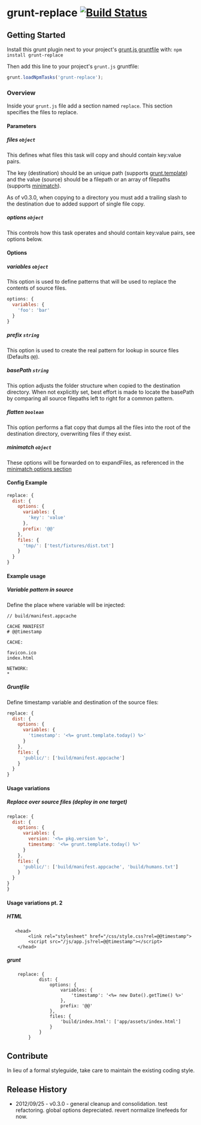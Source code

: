 # grunt-replace [![Build Status](https://secure.travis-ci.org/outaTiME/grunt-replace.png?branch=master)](http://travis-ci.org/outaTiME/grunt-replace)

## Getting Started
Install this grunt plugin next to your project's [grunt.js gruntfile][getting_started] with: `npm install grunt-replace`

Then add this line to your project's `grunt.js` gruntfile:

```javascript
grunt.loadNpmTasks('grunt-replace');
```

[grunt]: https://github.com/cowboy/grunt
[getting_started]: https://github.com/cowboy/grunt/blob/master/docs/getting_started.md

### Overview

Inside your `grunt.js` file add a section named `replace`. This section specifies the files to replace.

#### Parameters

##### files ```object```

This defines what files this task will copy and should contain key:value pairs.

The key (destination) should be an unique path (supports [grunt.template](https://github.com/cowboy/grunt/blob/master/docs/api_template.md)) and the value (source) should be a filepath or an array of filepaths (supports [minimatch](https://github.com/isaacs/minimatch)).

As of v0.3.0, when copying to a directory you must add a trailing slash to the destination due to added support of single file copy.

##### options ```object```

This controls how this task operates and should contain key:value pairs, see options below.

#### Options

##### variables ```object```

This option is used to define patterns that will be used to replace the contents of source files.

``` javascript
options: {
  variables: {
    'foo': 'bar'
  }
}
```

##### prefix ```string```

This option is used to create the real pattern for lookup in source files (Defaults `@@`).

##### basePath ```string```

This option adjusts the folder structure when copied to the destination directory. When not explicitly set, best effort is made to locate the basePath by comparing all source filepaths left to right for a common pattern.

##### flatten ```boolean```

This option performs a flat copy that dumps all the files into the root of the destination directory, overwriting files if they exist.

##### minimatch ```object```

These options will be forwarded on to expandFiles, as referenced in the [minimatch options section](https://github.com/isaacs/minimatch/#options)

#### Config Example

``` javascript
replace: {
  dist: {
    options: {
      variables: {
        'key': 'value'
      },
      prefix: '@@'
    },
    files: {
      'tmp/': ['test/fixtures/dist.txt']
    }
  }
}
```

#### Example usage

##### Variable pattern in source

Define the place where variable will be injected:

```
// build/manifest.appcache

CACHE MANIFEST
# @@timestamp

CACHE:

favicon.ico
index.html

NETWORK:
*
```

##### Gruntfile

Define timestamp variable and destination of the source files:

```javascript
replace: {
  dist: {
    options: {
      variables: {
        'timestamp': '<%= grunt.template.today() %>'
      }
    },
    files: {
      'public/': ['build/manifest.appcache']
    }
  }
}
```

#### Usage variations

##### Replace over source files (deploy in one target)

```javascript
replace: {
  dist: {
    options: {
      variables: {
        version: '<%= pkg.version %>',
        timestamp: '<%= grunt.template.today() %>'
      }
    },
    files: {
      'public/': ['build/manifest.appcache', 'build/humans.txt']
    }
  }
}
}
```

#### Usage variations pt. 2

##### HTML

```
   <head>
        <link rel="stylesheet" href="/css/style.css?rel=@@timestamp">
        <script src="/js/app.js?rel=@@timestamp"></script>
    </head>
```

##### grunt

```
    replace: {
            dist: {
                options: {
                    variables: {
                        'timestamp': '<%= new Date().getTime() %>'
                    },
                    prefix: '@@'
                },
                files: {
                    'build/index.html': ['app/assets/index.html']
                }
            }
        }
```

## Contribute

In lieu of a formal styleguide, take care to maintain the existing coding style.

## Release History

* 2012/09/25 - v0.3.0 - general cleanup and consolidation. test refactoring. global options depreciated. revert normalize linefeeds for now.

